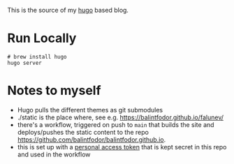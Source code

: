 This is the source of my [hugo](https://gohugo.io/) based blog.

# Run Locally

```
# brew install hugo
hugo server
```

# Notes to myself

- Hugo pulls the different themes as git submodules
- ./static is the place where, see e.g. https://balintfodor.github.io/falunev/
- there's a workflow, triggered on push to `main` that builds the site and deploys/pushes the static content to the repo https://github.com/balintfodor/balintfodor.github.io.
- this is set up with a [personal access token](https://github.com/settings/tokens) that is kept secret in this repo and used in the workflow
